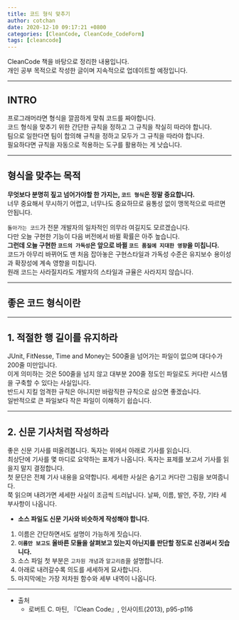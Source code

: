 ```yaml
---
title: 코드 형식 맞추기
author: cotchan 
date: 2020-12-10 09:17:21 +0800
categories: [CleanCode, CleanCode_CodeForm] 
tags: [cleancode]
---
```


CleanCode 책을 바탕으로 정리한 내용입니다.            
개인 공부 목적으로 작성한 글이며 지속적으로 업데이트할 예정입니다.        

---

## INTRO

프로그래머라면 형식을 깔끔하게 맞춰 코드를 짜야합니다.    
코드 형식을 맞추기 위한 간단한 규칙을 정하고 그 규칙을 착실히 따라야 합니다.    
팀으로 일한다면 팀이 합의해 규칙을 정하고 모두가 그 규칙을 따라야 합니다.    
필요하다면 규칙을 자동으로 적용하는 도구를 활용하는 게 낫습니다.


---

## 형식을 맞추는 목적

**무엇보다 분명히 짚고 넘어가야할 한 가지는, `코드 형식`은 정말 중요합니다.**    
너무 중요해서 무시하기 어렵고, 너무나도 중요하므로 융통성 없이 맹목적으로 따르면 안됩니다.        

`돌아가는 코드`가 전문 개발자의 일차적인 의무라 여길지도 모르겠습니다.     
다만 오늘 구현한 기능이 다음 버전에서 바뀔 확률은 아주 높습니다.     
**그런데 오늘 구현한 `코드의 가독성`은 앞으로 바뀔 `코드 품질에 지대한 영향`을 미칩니다.**    
코드가 아무리 바뀌어도 맨 처음 잡아놓은 구현스타일과 가독성 수준은 유지보수 용이성과 확장성에 계속 영향을 미칩니다.    
원래 코드는 사라질지라도 개발자의 스타일과 규율은 사라지지 않습니다.    

---

## 좋은 코드 형식이란

---

## 1. 적절한 행 길이를 유지하라

JUnit, FitNesse, Time and Money는 500줄을 넘어가는 파일이 없으며 대다수가 200줄 미만입니다.    
이게 의미하는 것은 500줄을 넘지 않고 대부분 200줄 정도인 파일로도 커다란 시스템을 구축할 수 있다는 사실입니다.    
반드시 지킬 엄격한 규칙은 아니지만 바람직한 규칙으로 삼으면 좋겠습니다.    
일반적으로 큰 파일보다 작은 파일이 이해하기 쉽습니다. 


---

## 2. 신문 기사처럼 작성하라

좋은 신문 기사를 떠올려봅니다. 독자는 위에서 아래로 기사를 읽습니다.    
최상단에 기사를 몇 마디로 요약하는 표제가 나옵니다. 독자는 표제를 보고서 기사를 읽을지 말지 결정합니다.    
첫 문단은 전체 기사 내용을 요약합니다. 세세한 사실은 숨기고 커다란 그림을 보여줍니다.    
쭉 읽으며 내려가면 세세한 사실이 조금씩 드러납니다. 날짜, 이름, 발언, 주장, 기타 세부사항이 나옵니다.    

+ **소스 파일도 신문 기사와 비슷하게 작성해야 합니다.**    

1. 이름은 간단하면서도 설명이 가능하게 짓습니다.
2. **`이름만 보고도` 올바른 모듈을 살펴보고 있는지 아닌지를 판단할 정도로 신경써서 짓습니다.**
3. 소스 파일 첫 부분은 `고차원 개념`과 `알고리즘`을 설명합니다.
4. 아래로 내려갈수록 의도를 세세하게 묘사합니다.
5. 마지막에는 가장 저차원 함수와 세부 내역이 나옵니다.


---

+ 출처	
	+ 로버트 C. 마틴, 『Clean Code』, 인사이트(2013), p95-p116
